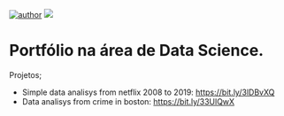 
[![author](https://img.shields.io/badge/author-BrunoSlamek-red.svg)](https://www.linkedin.com/in/bruno-slamek/) [![](https://img.shields.io/badge/python-3.7+-blue.svg)](https://www.python.org/downloads/release/python-365/)

# Portfólio na área de Data Science.

  Projetos;
    
- Simple data analisys from netflix 2008 to 2019: https://bit.ly/3lDBvXQ
- Data analisys from crime in boston: https://bit.ly/33UlQwX
